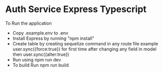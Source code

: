 # Auth Service Express Typescript

To Run the application

* Copy .example.env to .env
* Install Express by running "npm install"
* Create table by creating sequelize command in any route file 
  example user.sync({force:true}) for first time after changing any field in model
  then user.sync({alter:true})
* Run using npm run dev
* To build Run npm run build